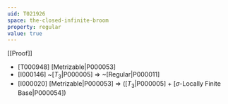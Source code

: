 ```yaml
---
uid: T021926
space: the-closed-infinite-broom
property: regular
value: true
---
```

[[Proof]]

* [T000948] [Metrizable|P000053]
* [I000146] ~[$T_3$|P000005] => ~[Regular|P000011]
* [I000020] [Metrizable|P000053] => ([$T_3$|P000005] + [$\sigma$-Locally Finite Base|P000054])

